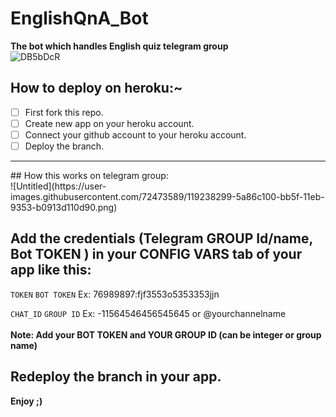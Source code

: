 ﻿# EnglishQnA_Bot


**The bot which handles English quiz telegram group**
<br>
![DB5bDcR](https://user-images.githubusercontent.com/72473589/114455202-1962cf00-9bf9-11eb-837f-86a67549d825.jpg)
## How to deploy on heroku:~

- [ ] First fork this repo.
- [ ] Create new app on your heroku account.
- [ ] Connect your github account to your heroku account.
- [ ] Deploy the branch.

<hr>
## How this works on telegram group:
<br>
![Untitled](https://user-images.githubusercontent.com/72473589/119238299-5a86c100-bb5f-11eb-9353-b0913d110d90.png)


## Add the credentials (Telegram GROUP Id/name, Bot TOKEN ) in your CONFIG VARS tab of your app like this:
```TOKEN```     ```BOT TOKEN```      Ex:    76989897:fjf3553o5353353jjn
<br>

```CHAT_ID```  ```GROUP ID```    Ex:      -11564546456545645   or   @yourchannelname
<br><br>
**Note: Add your BOT TOKEN and YOUR GROUP ID (can be integer or group name)**
## Redeploy the branch in your app. 
**Enjoy  ;)**

